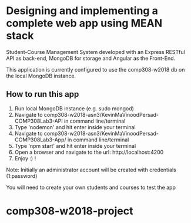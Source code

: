 # Designing and implementing a complete web app using MEAN stack
Student-Course Management System developed with an Express RESTful API as back-end,  MongoDB for storage and Angular as the Front-End.

This application is currently configured to use the comp308-w2018 db on the local MongoDB instance.

## How to run this app

1. Run local MongoDB instance (e.g. sudo mongod)
2. Navigate to comp308-w2018-asn3/KevinMaVinoodPersad-COMP308Lab3-API in command line/terminal
3. Type 'nodemon' and hit enter inside your terminal
4. Navigate to comp308-w2018-asn3/KevinMaVinoodPersad-COMP308Lab3-App/ in command line/terminal
5. Type 'npm start' and hit enter inside your terminal
6. Open a browser and navigate to the url: http://localhost:4200
7. Enjoy :) !

Note: Initially an administrator account will be created with credentials (1:password)

You will need to create your own students and courses to test the app
# comp308-w2018-project
